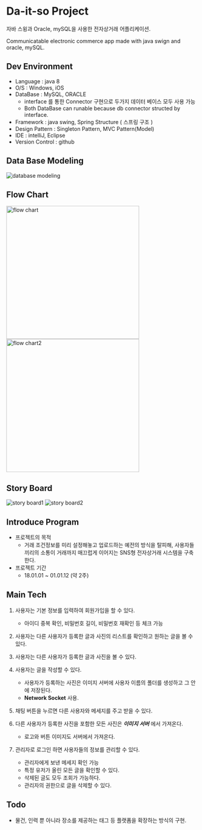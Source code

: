 # Da-it-so Project

자바 스윙과 Oracle, mySQL을 사용한 전자상거래 어플리케이션.

Communicatable electronic commerce app made with java swign and oracle, mySQL.

## Dev Environment

- Language : java 8
- O/S : Windows, iOS
- DataBase : MySQL, ORACLE
  - interface 를 통한 Connector 구현으로 두가지 데이터 베이스 모두 사용 가능
  - Both DataBase can runable because db connector structed by interface.
- Framework : java swing, Spring Structure ( 스프링 구조 )
- Design Pattern : Singleton Pattern, MVC Pattern(Model)
- IDE : intelliJ, Eclipse
- Version Control : github


## Data Base Modeling

![database modeling](https://i.imgur.com/1rJTjKH.png)


## Flow Chart

<div style="display:inline;">

<img src="https://i.imgur.com/JDuEej5.png" alt="flow chart" width="350"/>
<img src="https://i.imgur.com/p7dDMCF.png" alt="flow chart2" width="350"/>

</div>


## Story Board

![story board1](https://i.imgur.com/ReGvRcB.png)
![story board2](https://i.imgur.com/hGBCaKs.png)

## Introduce Program

- 프로젝트의 목적
  - 거래 조건정보를 미리 설정해놓고 업로드하는 예전의 방식을 탈피해, 사용자들끼리의 소통이 거래까지 매끄럽게 이어지는 SNS형 전자상거래 시스템을 구축한다.
- 프로젝트 기간
  - 18.01.01 ~ 01.01.12 (약 2주)


## Main Tech

1. 사용자는 기본 정보를 입력하여 회원가입을 할 수 있다.
    - 아이디 중복 확인, 비밀번호 길이, 비밀번호 재확인 등 체크 가능

2. 사용자는 다른 사용자가 등록한 글과 사진의 리스트를 확인하고 원하는 글을 볼 수 있다.

3. 사용자는 다른 사용자가 등록한 글과 사진을 볼 수 있다.

4. 사용자는 글을 작성할 수 있다.
    - 사용자가 등록하는 사진은 이미지 서버에 사용자 이름의 폴더를 생성하고 그 안에 저장된다.
    - **Network Socket** 사용.

5. 채팅 버튼을 누르면 다른 사용자와 메세지를 주고 받을 수 있다.

6. 다른 사용자가 등록한 사진을 포함한 모든 사진은 ***이미지 서버*** 에서 가져온다.
    - 로고와 버튼 이미지도 서버에서 가져온다.

7. 관리자로 로그인 하면 사용자들의 정보를 관리할 수 있다.
    - 관리자에게 보낸 메세지 확인 가능
    - 특정 유저가 올린 모든 글을 확인할 수 있다.
    - 삭제된 글도 모두 조회가 가능하다.
    - 관리자의 권한으로 글을 삭제할 수 있다.



## Todo

- 물건, 인력 뿐 아니라 장소를 제공하는 태그 등 플랫폼을 확장하는 방식의 구현.
